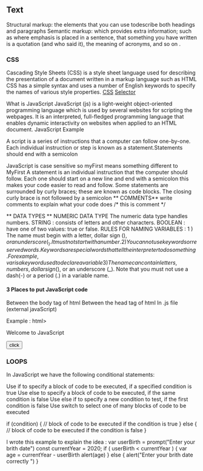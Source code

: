 ## Text
Structural markup: the elements that you can use todescribe both headings and paragraphs
Semantic markup: which provides extra information; such as where emphasis is placed in a sentence, that something you have written is a quotation (and who said it), the meaning of acronyms, and so on .
 
 ### CSS
 Cascading Style Sheets (CSS) is a style sheet language used for describing the presentation of a document written in a markup language such as HTML
 CSS has a simple syntax and uses a number of English keywords to specify the names of various style properties.
 [CSS](https://mdn.mozillademos.org/files/9461/css-declaration-small.png)
 [Selector](https://www.quertime.com/wp-content/uploads/2015/04/style-sheets.jpg)

 What is JavaScript
JavaScript (js) is a light-weight object-oriented programming language which is used by several websites for scripting the webpages. It is an interpreted, full-fledged programming language that enables dynamic interactivity on websites when applied to an HTML document.
JavaScript Example
<script>  
document.write("Hello JavaScript by JavaScript");  
</script>  

A script is a series of instructions that a computer can follow one-by-one.
Each individual instruction or step is known as a statement.Statements should end with a semicolon

JavaScript is case sensitive so myFirst means something different to MyFirst
A statement is an individual instruction that the computer should follow. Each one should start on a new line and end with a semicolon this makes your code easier to read and follow.
Some statements are surrounded by curly braces; these are known as code blocks. The closing curly brace is not followed by a semicolon
** COMMENTS**
write comments to explain what your code does /* this is comment */

** DATA TYPES **
NUMERIC DATA TYPE The numeric data type handles numbers.
STRING : consists of letters and other characters.
BOOLEAN : have one of two values: true or false.
RULES FOR NAMING VARIABLES : 1 ) The name must begin with a letter, dollar sign ($),or an underscore (_). It must not startwith a number.
2) You cannot use keywords or reserved words. Keywords are special words that tell the interpreter to do something. For example, var is a keyword used to declare a variable
3) The name can contain letters, numbers, dollar sign ($), or an underscore (_). Note that you must not use a dash(-) or a period (.) in a variable name.

 #### 3 Places to put JavaScript code
Between the body tag of html
Between the head tag of html
In .js file (external javaScript)

Example :
html>  
<head>  
<script type="text/javascript">  
function msg(){  
 alert("Hello Javatpoint");  
}  
</script>  
</head>  
<body>  
<p>Welcome to JavaScript</p>  
<form>  
<input type="button" value="click" onclick="msg()"/>  
</form>  
</body>  
</html>  

### LOOPS
In JavaScript we have the following conditional statements:

Use if to specify a block of code to be executed, if a specified condition is true
Use else to specify a block of code to be executed, if the same condition is false
Use else if to specify a new condition to test, if the first condition is false
Use switch to select one of many blocks of code to be executed

if (condition) {
  // block of code to be executed if the condition is true
} else {
  // block of code to be executed if the condition is false
}

I wrote this example to explain the idea :
var userBirth = prompt("Enter your brith date")
const currentYear = 2020;
if ( userBirth < currentYear ) {
     var age = currentYear - userBirth
     alert(age)
} else {
  alert("Enter your brith date correctly ")
}








